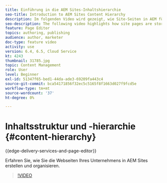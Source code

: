 ```yaml
---
title: Einführung in die AEM Sites-Inhaltshierarchie
seo-title: Introduction to AEM Sites Content Hierarchy
description: Im folgenden Video wird gezeigt, wie Site-Seiten in AEM für Ihr Unternehmen gespeichert werden.
seo-description: The following video highlights how site pages are stored within AEM for your organization.
feature: Page Editor
topics: authoring, publishing
audience: author, marketer
doc-type: feature video
activity: use
version: 6.4, 6.5, Cloud Service
kt: 4243
thumbnail: 31785.jpg
topic: Content Management
role: User
level: Beginner
exl-id: 51347f65-bed1-44da-ade3-69209fa443c4
source-git-commit: bca54171856f32ec5c5165f8f1663d027f9fcd5e
workflow-type: tm+mt
source-wordcount: '37'
ht-degree: 0%

---
```


# Inhaltsstruktur und -hierarchie {#content-hierarchy}

{{edge-delivery-services-and-page-editor}}

Erfahren Sie, wie Sie die Webseiten Ihres Unternehmens in AEM Sites erstellen und organisieren.

>[!VIDEO](https://video.tv.adobe.com/v/31785?quality=12&learn=on)
